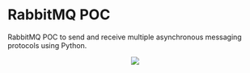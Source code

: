 # RabbitMQ POC

RabbitMQ POC to send and receive multiple asynchronous messaging protocols using Python.

<p align="center">
<img src="https://i2.wp.com/blog.knoldus.com/wp-content/uploads/2018/12/exchanges-topic-fanout-direct.png?resize=810%2C494&ssl=1">
</p>
